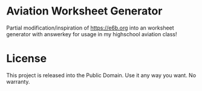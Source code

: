 <h1>Aviation Worksheet Generator</h1>

Partial modification/inspiration of https://e6b.org into an worksheet generator with answerkey for usage in my highschool aviation class!

<h1>License</h1>

This project is released into the Public Domain. Use it any way you want. No warranty.
